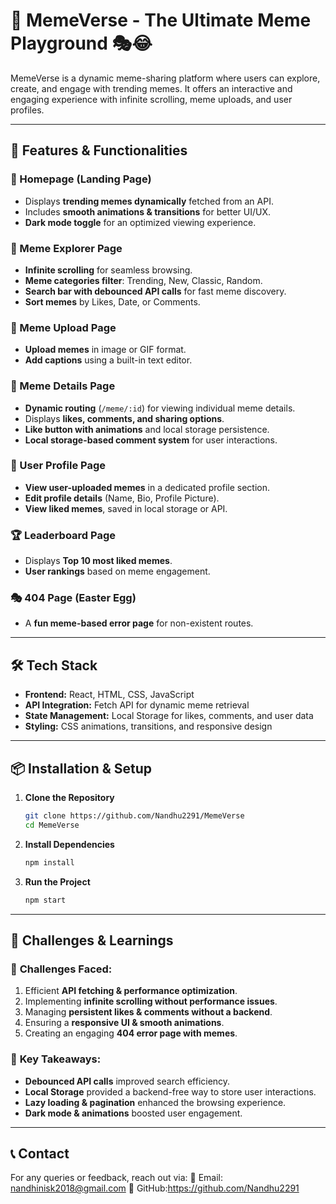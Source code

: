 # 📌 MemeVerse - The Ultimate Meme Playground 🎭😂

MemeVerse is a dynamic meme-sharing platform where users can explore, create, and engage with trending memes. It offers an interactive and engaging experience with infinite scrolling, meme uploads, and user profiles.

---

## 🚀 Features & Functionalities

### 🌟 Homepage (Landing Page)
- Displays **trending memes dynamically** fetched from an API.
- Includes **smooth animations & transitions** for better UI/UX.
- **Dark mode toggle** for an optimized viewing experience.

### 🔎 Meme Explorer Page
- **Infinite scrolling** for seamless browsing.
- **Meme categories filter**: Trending, New, Classic, Random.
- **Search bar with debounced API calls** for fast meme discovery.
- **Sort memes** by Likes, Date, or Comments.

### 🎨 Meme Upload Page
- **Upload memes** in image or GIF format.
- **Add captions** using a built-in text editor.

### 📌 Meme Details Page
- **Dynamic routing** (`/meme/:id`) for viewing individual meme details.
- Displays **likes, comments, and sharing options**.
- **Like button with animations** and local storage persistence.
- **Local storage-based comment system** for user interactions.

### 👤 User Profile Page
- **View user-uploaded memes** in a dedicated profile section.
- **Edit profile details** (Name, Bio, Profile Picture).
- **View liked memes**, saved in local storage or API.

### 🏆 Leaderboard Page
- Displays **Top 10 most liked memes**.
- **User rankings** based on meme engagement.

### 🎭 404 Page (Easter Egg)
- A **fun meme-based error page** for non-existent routes.

---

## 🛠️ Tech Stack
- **Frontend:** React, HTML, CSS, JavaScript
- **API Integration:** Fetch API for dynamic meme retrieval
- **State Management:** Local Storage for likes, comments, and user data
- **Styling:** CSS animations, transitions, and responsive design

---

## 📦 Installation & Setup

1. **Clone the Repository**
   ```bash
   git clone https://github.com/Nandhu2291/MemeVerse
   cd MemeVerse
   ```

2. **Install Dependencies**
   ```bash
   npm install
   ```

3. **Run the Project**
   ```bash
   npm start
   ```

---

## 📌 Challenges & Learnings
### 🔹 **Challenges Faced:**
1. Efficient **API fetching & performance optimization**.
2. Implementing **infinite scrolling without performance issues**.
3. Managing **persistent likes & comments without a backend**.
4. Ensuring a **responsive UI & smooth animations**.
5. Creating an engaging **404 error page with memes**.

### 🔹 **Key Takeaways:**
- **Debounced API calls** improved search efficiency.
- **Local Storage** provided a backend-free way to store user interactions.
- **Lazy loading & pagination** enhanced the browsing experience.
- **Dark mode & animations** boosted user engagement.


---

## 📞 Contact
For any queries or feedback, reach out via:
📧 Email: nandhinisk2018@gmail.com 
🔗 GitHub:https://github.com/Nandhu2291
